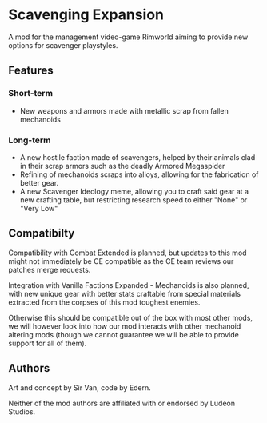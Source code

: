 # Scavenging Expansion

A mod for the management video-game Rimworld aiming to provide new options for scavenger playstyles.     

## Features

### Short-term 

- New weapons and armors made with metallic scrap from fallen mechanoids

### Long-term

- A new hostile faction made of scavengers, helped by their animals clad in their scrap armors such as the deadly Armored Megaspider
- Refining of mechanoids scraps into alloys, allowing for the fabrication of better gear.
- A new Scavenger Ideology meme, allowing you to craft said gear at a new crafting table, but restricting research speed to either "None" or "Very Low"

## Compatibilty

Compatibility with Combat Extended is planned, but updates to this mod might not immediately be CE compatible as the CE team reviews our patches merge requests.

Integration with Vanilla Factions Expanded - Mechanoids is also planned, with new unique gear with better stats craftable from special materials extracted from the corpses of this mod toughest enemies.

Otherwise this should be compatible out of the box with most other mods, we will however look into how our mod interacts with other mechanoid altering mods (though we cannot guarantee we will be able to provide support for all of them).

## Authors

Art and concept by Sir Van, code by Edern.

Neither of the mod authors are affiliated with or endorsed by Ludeon Studios.